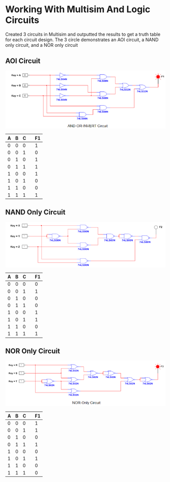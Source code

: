 # Working With Multisim And Logic Circuits

Created 3 circuits in Multisim and outputted the results to get a truth table for each circuit design. The 3 circle demonstrates an AOI circuit, a NAND only circuit, and a NOR only circuit

## AOI Circuit ##

![Alt text](IMAGES/AOI_circuit.png)

|A|B|C| |F1|
|-|-|-|-|-|
|0|0|0| |1|
|0|0|1| |0|
|0|1|0| |1|
|0|1|1| |1|
|1|0|0| |1|
|1|0|1| |0|
|1|1|0| |0|
|1|1|1| |1|

## NAND Only Circuit ##

![Alt text](images/NAND.png)

|A|B|C| |F1|
|-|-|-|-|-|
|0|0|0| |0|
|0|0|1| |1|
|0|1|0| |0|
|0|1|1| |0|
|1|0|0| |1|
|1|0|1| |1|
|1|1|0| |0|
|1|1|1| |1|

## NOR Only Circuit

![Alt text](images/NOR.png)

|A|B|C| |F1|
|-|-|-|-|-|
|0|0|0| |1|
|0|0|1| |1|
|0|1|0| |0|
|0|1|1| |1|
|1|0|0| |0|
|1|0|1| |1|
|1|1|0| |0|
|1|1|1| |0|